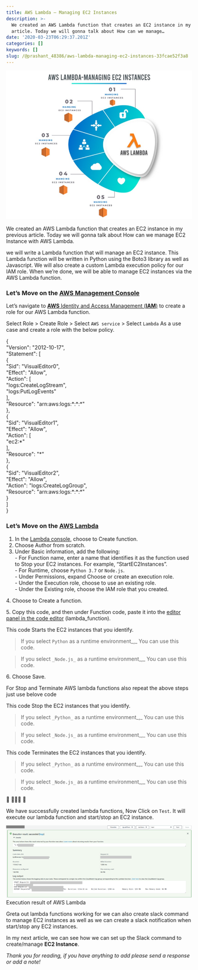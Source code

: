 ```yaml
---
title: AWS Lambda — Managing EC2 Instances
description: >-
  We created an AWS Lambda function that creates an EC2 instance in my previous
  article. Today we will gonna talk about How can we manage…
date: '2020-03-23T06:29:37.201Z'
categories: []
keywords: []
slug: /@prashant_48386/aws-lambda-managing-ec2-instances-33fcae52f3a8
---
```


![](../img/1__duTJBgzQrssapQanzE__GhQ.jpeg)

We created an AWS Lambda function that creates an EC2 instance in my previous article. Today we will gonna talk about How can we manage EC2 Instance with AWS Lambda.

we will write a Lambda function that will manage an EC2 instance. This Lambda function will be written in Python using the Boto3 library as well as Javascript. We will also create a custom Lambda execution policy for our IAM role. When we’re done, we will be able to manage EC2 instances via the AWS Lambda function.

### Let’s Move on the [AWS Management Console](https://aws.amazon.com/console/)

Let’s navigate to [**AWS** Identity and Access Management (**IAM**)](https://aws.amazon.com/iam/) to create a role for our AWS Lambda function.

Select Role > Create Role > Select `AWS service` > Select `Lambda` As a use case and create a role with the below policy.

{  
    "Version": "2012-10-17",  
    "Statement": \[  
        {  
            "Sid": "VisualEditor0",  
            "Effect": "Allow",  
            "Action": \[  
                "logs:CreateLogStream",  
                "logs:PutLogEvents"  
            \],  
            "Resource": "arn:aws:logs:\*:\*:\*"  
        },  
        {  
            "Sid": "VisualEditor1",  
            "Effect": "Allow",  
            "Action": \[  
                "ec2:\*"  
            \],  
            "Resource": "\*"  
        },  
        {  
            "Sid": "VisualEditor2",  
            "Effect": "Allow",  
            "Action": "logs:CreateLogGroup",  
            "Resource": "arn:aws:logs:\*:\*:\*"  
        }  
    \]  
}

### Let’s Move on the [AWS Lambda](https://aws.amazon.com/lambda/)

1.  In the [Lambda console](https://console.aws.amazon.com/lambda/), choose to Create function.
2.  Choose Author from scratch.
3.  Under Basic information, add the following:  
    \- For Function name, enter a name that identifies it as the function used to Stop your EC2 instances. For example, “StartEC2Instances”.  
    \- For Runtime, choose `Python 3.7` or `Node.js`.  
    \- Under Permissions, expand Choose or create an execution role.  
    \- Under the Execution role, choose to use an existing role.  
    \- Under the Existing role, choose the IAM role that you created.

4\. Choose to Create a function.

5\. Copy this code, and then under Function code, paste it into the [editor panel in the code editor](https://docs.aws.amazon.com/lambda/latest/dg/code-editor.html#code-editor-code) (lambda\_function).

This code Starts the EC2 instances that you identify.

> If you select `Python` as a runtime environment_,_ You can use this code.

> If you select `_Node.js_` as a runtime environment_,_ You can use this code.

6\. Choose Save.

For Stop and Terminate AWS lambda functions also repeat the above steps just use belove code

This code Stop the EC2 instances that you identify.

> If you select `_Python_` as a runtime environment_,_ You can use this code.

> If you select `_Node.js_` as a runtime environment_,_ You can use this code.

This code Terminates the EC2 instances that you identify.

> If you select `_Python_` as a runtime environment_,_ You can use this code.

> If you select `_Node.js_` as a runtime environment_,_ You can use this code.

🎊 🎉🤖🎊 🎉

We have successfully created lambda functions, Now Click on `Test`. It will execute our lambda function and start/stop an EC2 instance.

![Execution result of AWS Lambda](../img/1__TC5z2e4BLl6__YyQNChPC__A.png)
Execution result of AWS Lambda

Greta out lambda functions working for we can also create slack command to manage EC2 instances as well as we can create a slack notification when start/stop any EC2 instances.

In my next article, we can see how we can set up the Slack command to create/manage **EC2 Instance**.

_Thank you for reading, if you have anything to add please send a response or add a note!_